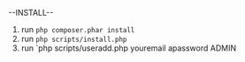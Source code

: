 --INSTALL--
1. run `php composer.phar install`
2. run `php scripts/install.php`
3. run `php scripts/useradd.php youremail apassword ADMIN
